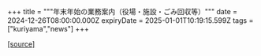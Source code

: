 +++
title = """年末年始の業務案内（役場・施設・ごみ回収等）"""
date = 2024-12-26T08:00:00.000Z
expiryDate = 2025-01-01T10:19:15.599Z
tags = ["kuriyama","news"]
+++


[[source]](https://www.town.kuriyama.hokkaido.jp/soshiki/28/29603.html)
